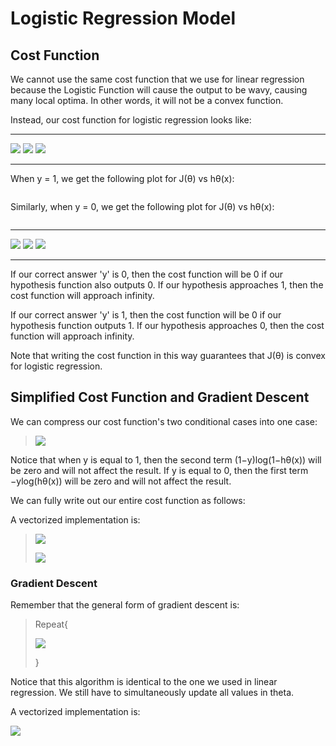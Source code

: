 # Logistic Regression Model
## Cost Function
We cannot use the same cost function that we use for linear regression because the Logistic Function will cause the output to be wavy, causing many local optima. In other words, it will not be a convex function.  

Instead, our cost function for logistic regression looks like:  

* * *

<img src="https://latex.codecogs.com/gif.latex?J(\theta)=\frac{1}{m}\sum^m_{i=1}Cost(h_\theta(x^{(i)}),y^{(i)})" />
<img src="https://latex.codecogs.com/gif.latex?Cost(h_\theta(x),y)=-log(h_\theta(x))\:\:\:\:\:\:\:\:\:\:if\:y=1" />
<img src="https://latex.codecogs.com/gif.latex?Cost(h_\theta(x),y)=-log(1-h_\theta(x))\:\:\:if\:y=0" />

* * *
When y = 1, we get the following plot for J(θ) vs hθ(x):

<img src="https://d3c33hcgiwev3.cloudfront.net/imageAssetProxy.v1/Q9sX8nnxEeamDApmnD43Fw_1cb67ecfac77b134606532f5caf98ee4_Logistic_regression_cost_function_positive_class.png?expiry=1503619200000&amp;hmac=TUNAdL29O_uM96rNz-D_G6MihktOpDM82k39zn55v_U" alt="" data-asset-id="Q9sX8nnxEeamDApmnD43Fw">

Similarly, when y = 0, we get the following plot for J(θ) vs hθ(x):

<img src="https://d3c33hcgiwev3.cloudfront.net/imageAssetProxy.v1/Ut7vvXnxEead-BJkoDOYOw_f719f2858d78dd66d80c5ec0d8e6b3fa_Logistic_regression_cost_function_negative_class.png?expiry=1503619200000&amp;hmac=HAB4anGYs5mG1V6eT0InKbqx3394G9ir8kWRdmmYZaw" alt="" data-asset-id="Ut7vvXnxEead-BJkoDOYOw">

* * *

<img src="https://latex.codecogs.com/gif.latex?Cost(h_\theta(x),y)=0:\if\:h_\theta(x)=y" />
<img src="https://latex.codecogs.com/gif.latex?Cost(h_\theta(x),y){\rightarrow}\infty\:if\:y=0{\:}and{\:}h_\theta(x){\rightarrow}1" />
<img src="https://latex.codecogs.com/gif.latex?Cost(h_\theta(x),y){\rightarrow}\infty\:if\:y=1{\:}and{\:}h_\theta(x){\rightarrow}0" />

* * *

If our correct answer 'y' is 0, then the cost function will be 0 if our hypothesis function also outputs 0. If our hypothesis approaches 1, then the cost function will approach infinity.

If our correct answer 'y' is 1, then the cost function will be 0 if our hypothesis function outputs 1. If our hypothesis approaches 0, then the cost function will approach infinity.

Note that writing the cost function in this way guarantees that J(θ) is convex for logistic regression.

## Simplified Cost Function and Gradient Descent

We can compress our cost function's two conditional cases into one case:

> <img src="https://latex.codecogs.com/gif.latex?Cost(h_\theta(x),y)=-ylog(h_\theta(x))-(1-y)log(1-h_\theta(x))" />

Notice that when y is equal to 1, then the second term (1−y)log(1−hθ(x)) will be zero and will not affect the result. If y is equal to 0, then the first term −ylog(hθ(x)) will be zero and will not affect the result.

We can fully write out our entire cost function as follows:

>

A vectorized implementation is:

> <img src="https://latex.codecogs.com/gif.latex?h=g(X\theta)" />  
> <p>
> <img src="https://latex.codecogs.com/gif.latex?J(\theta)=\frac{1}{m}\dot(-y^Tlog(h)-(1-y)^Tlog(1-h))" />

### Gradient Descent
Remember that the general form of gradient descent is:

> Repeat{
> 
> <img src="https://latex.codecogs.com/gif.latex?\theta_j:=\theta_j-\frac{\alpha}{m}\sum_{i=1}^m(h_\theta(x^{(i)})-y^{(i)})x_j^{(i)}" />
> 
> }

Notice that this algorithm is identical to the one we used in linear regression. We still have to simultaneously update all values in theta.

A vectorized implementation is:

<img src="https://latex.codecogs.com/gif.latex?\theta:=\theta-\frac{\alpha}{m}X^T(g(X\theta)-\vec{y})" />
